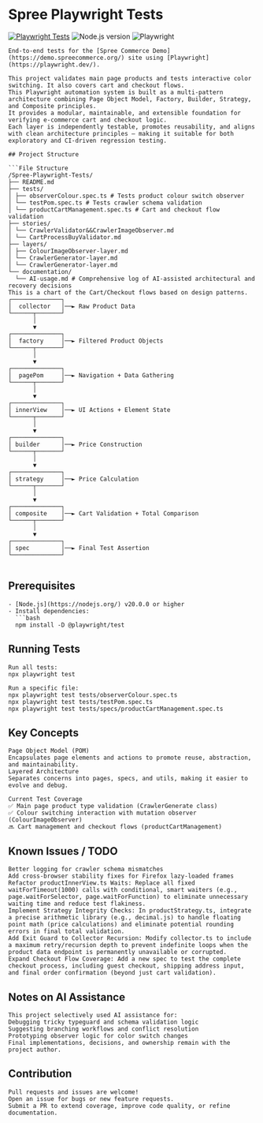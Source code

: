 # Spree Playwright Tests
[![Playwright Tests](https://github.com/vmihalache/Spree-Playwright-Tests/actions/workflows/playwright.yml/badge.svg)](https://github.com/vmihalache/Spree-Playwright-Tests/actions/workflows/playwright.yml)
![Node.js version](https://img.shields.io/badge/node-%3E%3D24.0.7-brightgreen)
![Playwright](https://img.shields.io/badge/playwright-latest-blue?logo=playwright)
```
End-to-end tests for the [Spree Commerce Demo](https://demo.spreecommerce.org/) site using [Playwright](https://playwright.dev/).

This project validates main page products and tests interactive color switching. It also covers cart and checkout flows.
This Playwright automation system is built as a multi-pattern architecture combining Page Object Model, Factory, Builder, Strategy, and Composite principles.
It provides a modular, maintainable, and extensible foundation for verifying e-commerce cart and checkout logic.
Each layer is independently testable, promotes reusability, and aligns with clean architecture principles — making it suitable for both exploratory and CI-driven regression testing.

## Project Structure

```File Structure
/Spree-Playwright-Tests/
├── README.md
├── tests/
│ ├── observerColour.spec.ts # Tests product colour switch observer
│ └── testPom.spec.ts # Tests crawler schema validation
│ └── productCartManagement.spec.ts # Cart and checkout flow validation
├── stories/
│ └── CrawlerValidator&&CrawlerImageObserver.md
│ └── CartProcessBuyValidator.md
├── layers/
│ ├── ColourImageObserver-layer.md
│ └── CrawlerGenerator-layer.md
│ └── CrawlerGenerator-layer.md 
└── documentation/
  └── AI-usage.md # Comprehensive log of AI-assisted architectural and recovery decisions
This is a chart of the Cart/Checkout flows based on design patterns. 
┌──────────────┐
│  collector   │──► Raw Product Data
└──────┬───────┘
       │
       ▼
┌──────────────┐
│  factory     │──► Filtered Product Objects
└──────┬───────┘
       │
       ▼
┌──────────────┐
│  pagePom     │──► Navigation + Data Gathering
└──────┬───────┘
       │
       ▼
┌──────────────┐
│ innerView    │──► UI Actions + Element State
└──────┬───────┘
       │
       ▼
┌──────────────┐
│ builder      │──► Price Construction
└──────┬───────┘
       │
       ▼
┌──────────────┐
│ strategy     │──► Price Calculation
└──────┬───────┘
       │
       ▼
┌──────────────┐
│ composite    │──► Cart Validation + Total Comparison
└──────┬───────┘
       │
       ▼
┌──────────────┐
│ spec         │──► Final Test Assertion
└──────────────┘


```
## Prerequisites
```
- [Node.js](https://nodejs.org/) v20.0.0 or higher  
- Install dependencies:  
  ```bash
  npm install -D @playwright/test
```
## Running Tests
```
Run all tests:
npx playwright test

Run a specific file:
npx playwright test tests/observerColour.spec.ts
npx playwright test tests/testPom.spec.ts
npx playwright test tests/specs/productCartManagement.spec.ts
```

## Key Concepts
```
Page Object Model (POM)
Encapsulates page elements and actions to promote reuse, abstraction, and maintainability.
Layered Architecture
Separates concerns into pages, specs, and utils, making it easier to evolve and debug.

Current Test Coverage
✅ Main page product type validation (CrawlerGenerate class)
✅ Colour switching interaction with mutation observer (ColourImageObserver)
🔜 Cart management and checkout flows (productCartManagement)

```
## Known Issues / TODO
```
Better logging for crawler schema mismatches
Add cross-browser stability fixes for Firefox lazy-loaded frames
Refactor productInnerView.ts Waits: Replace all fixed waitForTimeout(1000) calls with conditional, smart waiters (e.g., page.waitForSelector, page.waitForFunction) to eliminate unnecessary waiting time and reduce test flakiness.
Implement Strategy Integrity Checks: In productStrategy.ts, integrate a precise arithmetic library (e.g., decimal.js) to handle floating point math (price calculations) and eliminate potential rounding errors in final total validation.
Add Exit Guard to Collector Recursion: Modify collector.ts to include a maximum retry/recursion depth to prevent indefinite loops when the product data endpoint is permanently unavailable or corrupted.
Expand Checkout Flow Coverage: Add a new spec to test the complete checkout process, including guest checkout, shipping address input, and final order confirmation (beyond just cart validation).
```
## Notes on AI Assistance
```
This project selectively used AI assistance for:
Debugging tricky typeguard and schema validation logic
Suggesting branching workflows and conflict resolution
Prototyping observer logic for color switch changes
Final implementations, decisions, and ownership remain with the project author.
```
## Contribution
```
Pull requests and issues are welcome!
Open an issue for bugs or new feature requests.
Submit a PR to extend coverage, improve code quality, or refine documentation.
```
